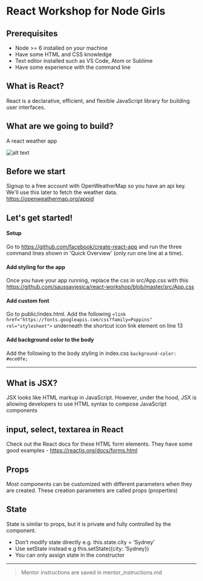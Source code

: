 # React Workshop for Node Girls

## Prerequisites

* Node >= 6 installed on your machine
* Have some HTML and CSS knowledge
* Text editor installed such as VS Code, Atom or Sublime
* Have some experience with the command line

## What is React?

React is a declarative, efficient, and flexible JavaScript library for building user interfaces.

## What are we going to build?

A react weather app

![alt text](https://i.imgur.com/tteDZMy.png)

## Before we start

Signup to a free account with OpenWeatherMap so you have an api key. We'll use this later to fetch the weather data. https://openweathermap.org/appid

## Let's get started!

#### Setup

Go to https://github.com/facebook/create-react-app and run the three command lines shown in 'Quick Overview' (only run one line at a time).

#### Add styling for the app

Once you have your app running, replace the css in src/App.css with this https://github.com/saussayjesica/react-workshop/blob/master/src/App.css

#### Add custom font

Go to public/index.html. Add the following `<link href="https://fonts.googleapis.com/css?family=Poppins" rel="stylesheet">`
underneath the shortcut icon link element on line 13

#### Add background color to the body

Add the following to the body styling in index.css
`background-color: #ece0fe;`

---

## What is JSX?

JSX looks like HTML markup in JavaScript. However, under the hood, JSX is allowing developers to use HTML syntax to compose JavaScript components

## input, select, textarea in React

Check out the React docs for these HTML form elements. They have some good examples - https://reactjs.org/docs/forms.html

## Props

Most components can be customized with different parameters when they are created. These creation parameters are called props (properties)

## State

State is similar to props, but it is private and fully controlled by the component.

* Don’t modify state directly e.g. this.state.city = ‘Sydney’
* Use setState instead e.g this.setState({city: ‘Sydney})
* You can only assign state in the constructor

---

> Mentor instructions are saved in mentor_instructions.md
